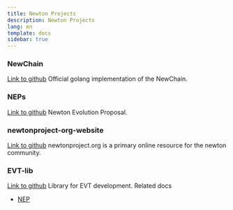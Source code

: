 ```yaml
---
title: Newton Projects
description: Newton Projects
lang: en
template: docs
sidebar: true
---
```


###  NewChain
[Link to github](https://github.com/newtonproject/newchain)
Official golang implementation of the NewChain.

###  NEPs
[Link to github](https://github.com/newtonproject/NEPs)
Newton Evolution Proposal.

### newtonproject-org-website
[Link to github](https://github.com/newtonproject/newtonproject-org-website-2.0)
newtonproject.org is a primary online resource for the newton community.

### EVT-lib
[Link to github](https://github.com/newtonproject/evt-lib)
Library for EVT development.
Related docs
- [NEP](https://www.newtonproject.org/en/developers/docs/nep/)


